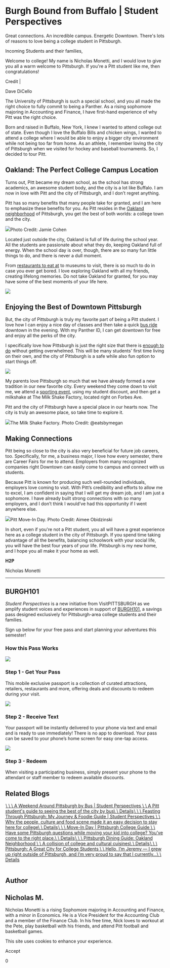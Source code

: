# Burgh Bound from Buffalo \| Student Perspectives

Great connections. An incredible campus. Energetic Downtown. There's lots of reasons to love being a college student in Pittsburgh.

Incoming Students and their families,

Welcome to college! My name is Nicholas Monetti, and I would love to give you all a warm welcome to Pittsburgh. If you're a Pitt student like me, then congratulations!

Credit \|

Dave DiCello

The University of Pittsburgh is such a special school, and you all made the right choice to fully commit to being a Panther. As a rising sophomore majoring in Accounting and Finance, I have first-hand experience of why Pitt was the right choice.

Born and raised in Buffalo, New York, I knew I wanted to attend college out of state. Even though I love the Buffalo Bills and chicken wings, I wanted to attend a college where I would be able to enjoy a bigger city environment while not being too far from home. As an athlete, I remember loving the city of Pittsburgh when we visited for hockey and baseball tournaments. So, I decided to tour Pitt.

## Oakland: The Perfect College Campus Location

Turns out, Pitt became my dream school, as the school has strong academics, an awesome student body, and the city is a lot like Buffalo. I am now in love with Pitt and the city of Pittsburgh, and I don’t regret anything.

Pitt has so many benefits that many people take for granted, and I am here to emphasize these benefits for you. As Pitt resides in the [Oakland neighborhood](https://www.visitpittsburgh.com/neighborhoods/oakland/) of Pittsburgh, you get the best of both worlds: a college town and the city.

![](https://visit-pittsburgh-2023.s3.amazonaws.com/images/archive/Pitt-Students-University-of-Pittsburgh-%E2%80%93-Jamie-Cohen-5.png?v=1698151448)Photo Credit: Jamie Cohen

Located just outside the city, Oakland is full of life during the school year. All the students are passionate about what they do, keeping Oakland full of energy. When the school day is over, though, there are so many fun little things to do, and there is never a dull moment.

From [restaurants to eat at](https://www.visitpittsburgh.com/blog/pittsburgh-dining-guide-oakland-neighborhood/) to museums to visit, there is so much to do in case you ever get bored. I love exploring Oakland with all my friends, creating lifelong memories. Do not take Oakland for granted, for you may have some of the best moments of your life here.

![](https://visit-pittsburgh-2023.s3.amazonaws.com/images/archive/OaklandExt_03_CathedralfromForbes-Sky_credit-VisitPITTSBURGH.jpg?v=1698151247)

## Enjoying the Best of Downtown Pittsburgh

But, the city of Pittsburgh is truly my favorite part of being a Pitt student. I love how I can enjoy a nice day of classes and then take a quick [bus ride](https://www.visitpittsburgh.com/blog/a-weekend-around-pittsburgh-by-bus-student-perspectives/) downtown in the evening. With my Panther ID, I can get downtown for free and enjoy all the perks of the city.

I specifically love how Pittsburgh is just the right size that there is [enough to do](https://www.visitpittsburgh.com/things-to-do/free-things-to-do/) without getting overwhelmed. This will be many students' first time living on their own, and the city of Pittsburgh is a safe while also fun option to start things off.

![](https://visit-pittsburgh-2023.s3.amazonaws.com/images/archive/Picture2.jpeg?v=1698151438)

My parents love Pittsburgh so much that we have already formed a new tradition in our new favorite city. Every weekend they come down to visit me, we attend a [sporting event](https://www.visitpittsburgh.com/things-to-do/pittsburgh-sports-teams/), using my student discount, and then get a milkshake at The Milk Shake Factory, located right on Forbes Ave.

Pitt and the city of Pittsburgh have a special place in our hearts now. The city is truly an awesome place, so take time to explore it.

![](https://visit-pittsburgh-2023.s3.amazonaws.com/images/archive/eatsbymegan-Instagram-972-ig-17973725449455447-1.jpg?v=1698154686)The Milk Shake Factory. Photo Credit: @eatsbymegan

## Making Connections

Pitt being so close to the city is also very beneficial for future job careers, too. Specifically, for me, a business major, I love how every semester, there are Career Fairs for me to attend. Employers from many recognized companies right Downtown can easily come to campus and connect with us students.

Because Pitt is known for producing such well-rounded individuals, employers love coming to visit. With Pitt’s credibility and efforts to allow me to excel, I am confident in saying that I will get my dream job, and I am just a sophomore. I have already built strong connections with so many employers, and I don’t think I would’ve had this opportunity if I went anywhere else.

![](https://visit-pittsburgh-2023.s3.amazonaws.com/images/archive/Pitt-Move-in-Day-University-of-Pittsburgh-%E2%80%93-Aimee-Obidzinski-2_230815_085913.png?v=1698151399)Pitt Move-In Day. Photo Credit: Aimee Obidzinski

In short, even if you're not a Pitt student, you all will have a great experience here as a college student in the city of Pittsburgh. If you spend time taking advantage of all the benefits, balancing schoolwork with your social life, you will have the best four years of your life. Pittsburgh is my new home, and I hope you all make it your home as well.

**H2P**

Nicholas Monetti

* * *

## BURGH101

_Student Perspectives_ is a new initiative from VisitPITTSBURGH as we amplify student voices and experiences in support of [BURGH101](https://www.visitpittsburgh.com/plan-your-trip/college-visits/burgh101/), a savings pass designed exclusively for Pittsburgh-area college students and their families.

Sign up below for your free pass and start planning your adventures this semester!

### How this Pass Works

![](https://explore.visitpittsburgh.com/checkoutAssets/hiwphonehold.png)

### Step 1 - Get Your Pass

This mobile exclusive passport is a collection of curated attractions, retailers, restaurants and more, offering deals and discounts to redeem during your visit.

![](https://explore.visitpittsburgh.com/checkoutAssets/hiwphonelappy.png)

### Step 2 - Receive Text

Your passport will be instantly delivered to your phone via text and email and is ready to use immediately! There is no app to download. Your pass can be saved to your phone’s home screen for easy one-tap access.

![](https://explore.visitpittsburgh.com/checkoutAssets/hiwphonehold.png)

### Step 3 - Redeem

When visiting a participating business, simply present your phone to the attendant or staff member to redeem available discounts.

## Related Blogs

[![](data:image/svg+xml;charset=utf-8,%3Csvg%20xmlns%3D%27http%3A%2F%2Fwww.w3.org%2F2000%2Fsvg%27%20width%3D%271%27%20height%3D%271%27%20style%3D%27background%3Atransparent%27%2F%3E)\\
\\
\\
A Weekend Around Pittsburgh by Bus \| Student Perspectives \\
\\
A Pitt student's guide to seeing the best of the city by bus\\
\\
Details](https://www.visitpittsburgh.com/blog/a-weekend-around-pittsburgh-by-bus-student-perspectives/)[![](data:image/svg+xml;charset=utf-8,%3Csvg%20xmlns%3D%27http%3A%2F%2Fwww.w3.org%2F2000%2Fsvg%27%20width%3D%271%27%20height%3D%271%27%20style%3D%27background%3Atransparent%27%2F%3E)\\
\\
\\
Feasting Through Pittsburgh: My Journey & Foodie Guide \| Student Perspectives \\
\\
Why the people, culture and food scene made it an easy decision to stay here for college\\
\\
Details](https://www.visitpittsburgh.com/blog/feasting-through-pittsburgh-student-perspectives/)[![](data:image/svg+xml;charset=utf-8,%3Csvg%20xmlns%3D%27http%3A%2F%2Fwww.w3.org%2F2000%2Fsvg%27%20width%3D%271%27%20height%3D%271%27%20style%3D%27background%3Atransparent%27%2F%3E)\\
\\
\\
Move-In Day \| Pittsburgh College Guide \\
\\
Have some Pittsburgh questions while moving your kid into college? You’ve come to the right place.\\
\\
Details](https://www.visitpittsburgh.com/blog/move-in-day-pittsburgh-college-guide/)[![](data:image/svg+xml;charset=utf-8,%3Csvg%20xmlns%3D%27http%3A%2F%2Fwww.w3.org%2F2000%2Fsvg%27%20width%3D%271%27%20height%3D%271%27%20style%3D%27background%3Atransparent%27%2F%3E)\\
\\
\\
Pittsburgh Dining Guide: Oakland Neighborhood \\
\\
A collision of college and cultural cuisines\\
\\
Details](https://www.visitpittsburgh.com/blog/pittsburgh-dining-guide-oakland-neighborhood/)[![](data:image/svg+xml;charset=utf-8,%3Csvg%20xmlns%3D%27http%3A%2F%2Fwww.w3.org%2F2000%2Fsvg%27%20width%3D%271%27%20height%3D%271%27%20style%3D%27background%3Atransparent%27%2F%3E)\\
\\
\\
Pittsburgh: A Great City for College Students \\
\\
Hello, I’m Jeremy — I grew up right outside of Pittsburgh, and I’m very proud to say that I currently…\\
\\
Details](https://www.visitpittsburgh.com/blog/pittsburgh-for-college-students/)

![Nicholas M.](data:image/svg+xml;charset=utf-8,%3Csvg%20xmlns%3D%27http%3A%2F%2Fwww.w3.org%2F2000%2Fsvg%27%20width%3D%271%27%20height%3D%271%27%20style%3D%27background%3Atransparent%27%2F%3E)

## Author

## Nicholas M.

Nicholas Monetti is a rising Sophomore majoring in Accounting and Finance, with a minor in Economics. He is a Vice President for the Accounting Club and a member of the Finance Club. In his free time, Nick loves to workout at the Pete, play basketball with his friends, and attend Pitt football and basketball games.

This site uses cookies to enhance your experience.



Accept

0
